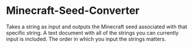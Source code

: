 # Minecraft-Seed-Converter
Takes a string as input and outputs the Minecraft seed associated with that specific string. A text document with all of the strings you can currently input is included.
The order in which you input the strings matters.
